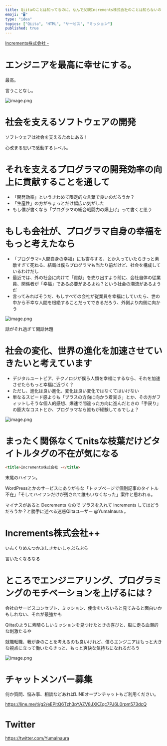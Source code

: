 ```yaml
---
title: Qiitaのことは知ってるのに、なんで父親Increments株式会社のことは知らないの？ 最高なサービスミッションで社会幸福を実現。評判五
emoji: "🖥"
type: "idea"
topics: ["Qiita", "HTML", "サービス", "ミッション"]
published: true
---
```


[Increments株式会社 -](https://increments.co.jp/)

# エンジニアを最高に幸せにする。

最高。

言うことなし。

![image.png](https://qiita-image-store.s3.amazonaws.com/0/89618/dad28693-a9fd-ffeb-7f92-b37fbd780116.png)

# 社会を支えるソフトウェアの開発

ソフトウェアは社会を支えるためにある！

心改まる思いで感動するレベル。

# それを支えるプログラマの開発効率の向上に貢献することを通して

- 「開発効率」というきわめて限定的な言葉で良いのだろうか？
- 「生産性」の方がちょっとだけ幅広い気がした
- もし僕が書くなら「プログラマの総合戦闘力の爆上げ」って書くと思う

# もしも会社が、プログラマ自身の幸福をもっと考えたなら

- 「プログラマ=人間自身の幸福」にも寄与する、とか入っていたらきっと素敵すぎて死ねる、結局は僕らプログラマも当たり前だけど、社会を構成しているわけだし
- 最近では、外の社会に向けて「貢献」を売り出すより前に、会社自体の従業員、関係者が「幸福」である必要があるよね？という社会の潮流があるようだ
- 言ってみればそうだ、もしすべての会社が従業員を幸福にしていたら、世の中から不幸な人間を根絶することだってできるだろう、外側より内側に向かう

![image.png](https://qiita-image-store.s3.amazonaws.com/0/89618/f0fb870c-973f-bb2c-9ce8-21f33002b44c.png)


話がそれ過ぎて閑話休題

# 社会の変化、世界の進化を加速させていきたいと考えています

- デジタルユートピア、テクノロジが僕ら人類を幸福にするなら、それを加速させたらもっと幸福に近づく？
- ただし、進化は良い進化、変化は良い変化ではなくてはいけない
- 単なるスピード感よりも「プラスの方向に向かう着実さ」とか、その方がフィットしそうな個人的感想、爆速で間違った方向に進んだときの「手戻り」の膨大なコストとか、プログラマなら誰もが経験してるでしょ？

![image.png](https://qiita-image-store.s3.amazonaws.com/0/89618/8106fe41-39d0-3cf7-67ae-9587da7eb4cb.png)


# まったく関係なくてnitsな枝葉だけどタイトルタグの不在が気になる

```html
<title>Increments株式会社 -</title>
```

末尾のハイフン。

WordPressとかのサービスにありがちな「トップページで個別記事のタイトル不在」「そしてハイフンだけが残されて誰もいなくなった」案件と思われる。

マイナスがあると Decrements なので プラスを入れて Increments してはどうだろうか？と勝手に述べる迷惑Qiitaユーザー @YumaInaura 。 



# Increments株式会社++

いんくりめんつかぶしきかいしゃぷらぷら

言いたくなるなる

# ところでエンジニアリング、プログラミングのモチベーションを上げるには？

会社のサービスコンセプト、ミッション、使命をいろいろと見てみると面白いかもしれない、それが最強かも

Qiitaのように素晴らしいミッションを見つけたときの喜びと、脳に走る血潮的な刺激たるや

就職転職、我が身のことを考えるのも良いけれど、僕らエンジニアはもっと大きな視点に立って働いたらきっと、もっと爽快な気持ちになれるだろう

![image.png](https://qiita-image-store.s3.amazonaws.com/0/89618/f8a14828-36f0-110c-df35-41202a74e854.png)








<!-- Update From Qiita API -->

# チャットメンバー募集


何か質問、悩み事、相談などあればLINEオープンチャットもご利用ください。

https://line.me/ti/g2/eEPltQ6Tzh3pYAZV8JXKZqc7PJ6L0rpm573dcQ





# Twitter


https://twitter.com/YumaInaura


<!-- Update From Qiita API -->


